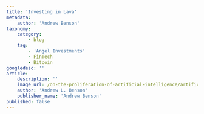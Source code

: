 ```yaml
---
title: 'Investing in Lava'
metadata:
    author: 'Andrew Benson'
taxonomy:
    category:
        - blog
    tag:
        - 'Angel Investments'
        - FinTech
        - Bitcoin
googledesc: ''
article:
    description: ''
    image_url: /on-the-proliferation-of-artificial-intelligence/artificial-intelligence.png
    author: 'Andrew L. Benson'
    publisher_name: 'Andrew Benson'
published: false
---
```


